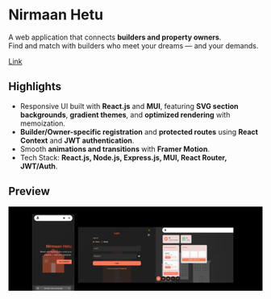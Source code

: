 # Nirmaan Hetu

A web application that connects **builders and property owners**.  
Find and match with builders who meet your dreams — and your demands.

[Link](https://nirmaan-hetu.vercel.app/)

## Highlights

- Responsive UI built with **React.js** and **MUI**, featuring **SVG section backgrounds**, **gradient themes**, and **optimized rendering** with memoization.  
- **Builder/Owner-specific registration** and **protected routes** using **React Context** and **JWT authentication**.  
- Smooth **animations and transitions** with **Framer Motion**.  
- Tech Stack: **React.js, Node.js, Express.js, MUI, React Router, JWT/Auth**.

## Preview

![App Screenshot](/frontend/src/assets/preview.png)
